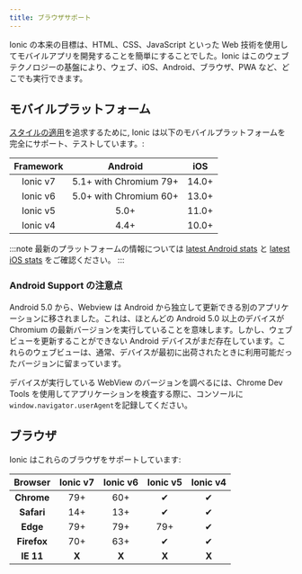 ```yaml
---
title: ブラウザサポート
---
```


<head>
  <title>Mobile Browser Support to Run Ionic Apps Anywhere</title>
  <meta
    name="description"
    content="Due to a foundation in web technologies, Ionic mobile apps can run anywhere the web runs — iOS, Android, browsers, PWAs, and more. Learn about browser support."
  />
</head>

Ionic の本来の目標は、HTML、CSS、JavaScript といった Web 技術を使用してモバイルアプリを開発することを簡単にすることでした。Ionic はこのウェブテクノロジーの基盤により、ウェブ、iOS、Android、ブラウザ、PWA など、どこでも実行できます。

## モバイルプラットフォーム

[スタイルの適用](../core-concepts/fundamentals.md#adaptive-styling)を追求するために, Ionic は以下のモバイルプラットフォームを完全にサポート、テストしています。:

| Framework |        Android         |  iOS  |
| :-------: | :--------------------: | :---: |
| Ionic v7  | 5.1+ with Chromium 79+ | 14.0+ |
| Ionic v6  | 5.0+ with Chromium 60+ | 13.0+ |
| Ionic v5  |          5.0+          | 11.0+ |
| Ionic v4  |          4.4+          | 10.0+ |

:::note
最新のプラットフォームの情報については [latest Android stats](https://developer.android.com/about/dashboards/) と [latest iOS stats](https://developer.apple.com/support/app-store/) をご確認ください。
:::

### Android Support の注意点

Android 5.0 から、Webview は Android から独立して更新できる別のアプリケーションに移されました。これは、ほとんどの Android 5.0 以上のデバイスが Chromium の最新バージョンを実行していることを意味します。しかし、ウェブビューを更新することができない Android デバイスがまだ存在しています。これらのウェブビューは、通常、デバイスが最初に出荷されたときに利用可能だったバージョンに留まっています。

デバイスが実行している WebView のバージョンを調べるには、Chrome Dev Tools を使用してアプリケーションを検査する際に、コンソールに`window.navigator.userAgent`を記録してください。

## ブラウザ

Ionic はこれらのブラウザをサポートしています:

|   Browser   | Ionic v7 | Ionic v6 | Ionic v5 | Ionic v4 |
| :---------: | :------: | :------: | :------: | :------: |
| **Chrome**  |   79+    |   60+    |    ✔     |    ✔     |
| **Safari**  |   14+    |   13+    |    ✔     |    ✔     |
|  **Edge**   |   79+    |   79+    |   79+    |    ✔     |
| **Firefox** |   70+    |   63+    |    ✔     |    ✔     |
|  **IE 11**  |  **X**   |  **X**   |  **X**   |  **X**   |

